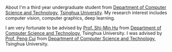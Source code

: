 About
I'm a third year undergraduate student from [Department of Computer Science and Technology](https://www.cs.tsinghua.edu.cn/), [Tsinghua University](https://www.tsinghua.edu.cn). My research interest includes computer vision, computer graphics, deep learning.

I am very fortunate to be advised by [Prof. Shi-Min Hu](http://cg.cs.tsinghua.edu.cn/shimin.htm) from [Department of Computer Science and Technology](https://www.cs.tsinghua.edu.cn/), Tsinghua University. I was advised by [Prof. Peng Cui](http://pengcui.thumedialab.com/) from [Department of Computer Science and Technology](https://www.cs.tsinghua.edu.cn/), Tsinghua University.
